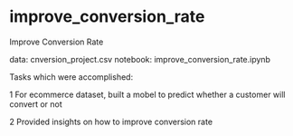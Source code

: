 # improve_conversion_rate

Improve  Conversion Rate

data: cnversion_project.csv
notebook: improve_conversion_rate.ipynb

Tasks which were accomplished:

1 For ecommerce dataset, built a mobel to predict whether a customer will convert or not

2 Provided insights on how to improve conversion rate 
